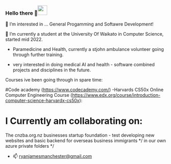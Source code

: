 <!-- Heading -->
### Hello there 👋<img src = "https://raw.githubusercontent.com/MartinHeinz/MartinHeinz/master/wave.gif" width = 30px>
👀 I’m interested in ...
 General Progamming and Softawre Development!

🌱 I’m currently a student at the University Of Waikato in Computer Science, started mid 2022.

- Paramedicine and Health,
 currently a stjohn ambulance volunteer going through further training.

- very interested in doing medical AI and health - software combined projects and disciplines in the future.


Courses ive been going through in spare time:

#Code academy (https://www.codecademy.com/)
 -Harvards CS50x Online Computer Engineering Course (https://www.edx.org/course/introduction-computer-science-harvardx-cs50x):


# I Currently am collaborating on:
   The cnzba.org.nz businesses startup foundation - test developing new websites and basic backend for overseas business immigrants
 */ in our own azure private folders */
 
- 📫 ryanjamesmanchester@gmail.com

<!---
RyanJManchester/RyanJManchester is a ✨ special ✨ repository because its `README.md` (this file) appears on your GitHub profile.
You can click the Preview link to take a look at your changes.
--->
